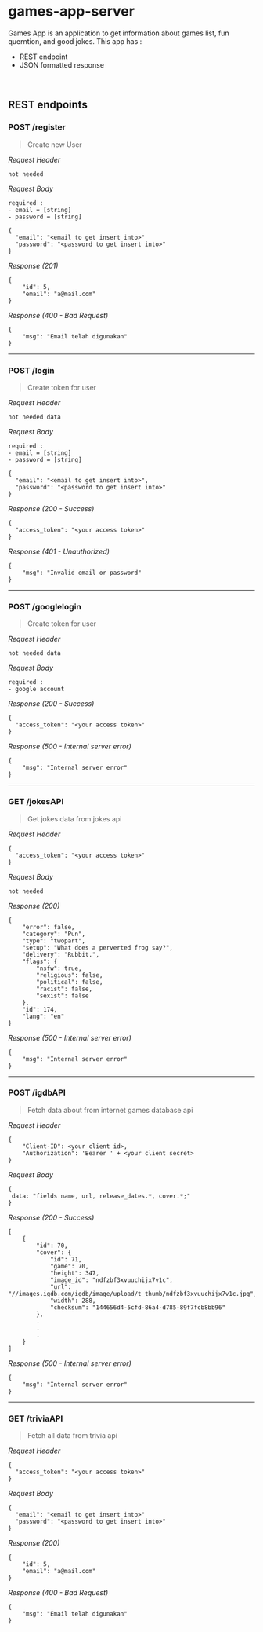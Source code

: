 # games-app-server

Games App is an application to get information about games list, fun querntion, and good jokes. This app has : 
* REST endpoint 
* JSON formatted response

&nbsp;

## REST endpoints
### POST /register

> Create new User

_Request Header_
```
not needed
```

_Request Body_
```
required : 
- email = [string]
- password = [string]

{
  "email": "<email to get insert into>"
  "password": "<password to get insert into>"
}
```

_Response (201)_
```
{
    "id": 5,
    "email": "a@mail.com"
}
```

_Response (400 - Bad Request)_
```
{
    "msg": "Email telah digunakan"
}
```
---
### POST /login

> Create token for user

_Request Header_
```
not needed data
```

_Request Body_
```
required : 
- email = [string]
- password = [string]

{
  "email": "<email to get insert into>",
  "password": "<password to get insert into>"
}
```

_Response (200 - Success)_
```
{
  "access_token": "<your access token>"
}
```

_Response (401 - Unauthorized)_
```
{
    "msg": "Invalid email or password"
}
```

---
### POST /googlelogin

> Create token for user

_Request Header_
```
not needed data
```

_Request Body_
```
required : 
- google account
```

_Response (200 - Success)_
```
{
  "access_token": "<your access token>"
}
```

_Response (500 - Internal server error)_
```
{
    "msg": "Internal server error"
}
```

---
### GET /jokesAPI 

> Get jokes data from jokes api

_Request Header_
```
{
  "access_token": "<your access token>"
}
```

_Request Body_
```
not needed
```

_Response (200)_
```
{
    "error": false,
    "category": "Pun",
    "type": "twopart",
    "setup": "What does a perverted frog say?",
    "delivery": "Rubbit.",
    "flags": {
        "nsfw": true,
        "religious": false,
        "political": false,
        "racist": false,
        "sexist": false
    },
    "id": 174,
    "lang": "en"
}
```

_Response (500 - Internal server error)_
```
{
    "msg": "Internal server error"
}
```
---
### POST /igdbAPI

> Fetch data about from internet games database api

_Request Header_
```
{
    "Client-ID": <your client id>,
    "Authorization": 'Bearer ' + <your client secret>
}
```

_Request Body_
```
{
 data: "fields name, url, release_dates.*, cover.*;"
}
```

_Response (200 - Success)_
```
[
    {
        "id": 70,
        "cover": {
            "id": 71,
            "game": 70,
            "height": 347,
            "image_id": "ndfzbf3xvuuchijx7v1c",
            "url": "//images.igdb.com/igdb/image/upload/t_thumb/ndfzbf3xvuuchijx7v1c.jpg",
            "width": 288,
            "checksum": "144656d4-5cfd-86a4-d785-89f7fcb8bb96"
        },
        .
        .
        .
    }
]
```

_Response (500 - Internal server error)_
```
{
    "msg": "Internal server error"
}
```

---
### GET /triviaAPI

> Fetch all data from trivia api

_Request Header_
```
{
  "access_token": "<your access token>"
}
```

_Request Body_
```
{
  "email": "<email to get insert into>"
  "password": "<password to get insert into>"
}
```

_Response (200)_
```
{
    "id": 5,
    "email": "a@mail.com"
}
```

_Response (400 - Bad Request)_
```
{
    "msg": "Email telah digunakan"
}
```
